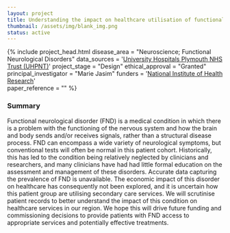 ```yaml
---
layout: project
title: Understanding the impact on healthcare utilisation of functional neurological disorders
thumbnail: /assets/img/blank_img.png
status: active
---
```


{% include project_head.html 
disease_area = "Neuroscience; Functional Neurological Disorders"
data_sources = '<a href="https://www.plymouthhospitals.nhs.uk/">University Hospitals Plymouth NHS Trust (UHPNT)</a>'
project_stage = "Design"
ethical_approval = "Granted"
principal_investigator = "Marie Jasim"
funders = '<a href="https://local.nihr.ac.uk/lcrn/south-west-peninsula/">National Institute of Health Research</a>'  
paper_reference = ""
%}

### Summary

 
Functional neurological disorder (FND) is a medical condition in which there is a problem with the functioning of the nervous system and how the brain and body sends and/or receives signals, rather than a structural disease process. FND can encompass a wide variety of neurological symptoms, but conventional tests will often be normal in this patient cohort. Historically, this has led to the condition being relatively neglected by clinicians and researchers, and many clinicians have had had little formal education on the assessment and management of these disorders. Accurate data capturing the prevalence of FND is unavailable. The economic impact of this disorder on healthcare has consequently not been explored, and it is uncertain how this patient group are utilising secondary care services. We will scrutinise patient records to better understand the impact of this condition on healthcare services in our region. We hope this will drive future funding and commissioning decisions to provide patients with FND access to appropriate services and potentially effective treatments.